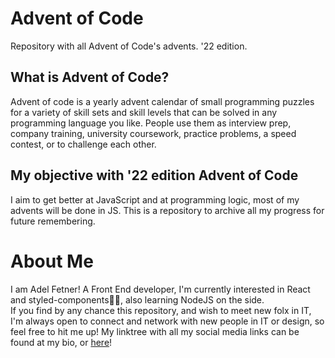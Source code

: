 # Advent of Code
Repository with all Advent of Code's advents. '22 edition.

## What is Advent of Code?

Advent of code is a yearly advent calendar of small programming puzzles for a variety of skill sets and skill levels that can be solved in any programming language you like. People use them as interview prep, company training, university coursework, practice problems, a speed contest, or to challenge each other.

## My objective with '22 edition Advent of Code

I aim to get better at JavaScript and at programming logic, most of my advents will be done in JS. This is a repository to archive all my progress for future remembering.

# About Me

I am Adel Fetner! A Front End developer, I'm currently interested in React and styled-components💅🏼, also learning NodeJS on the side.  
If you find by any chance this repository, and wish to meet new folx in IT, I'm always open to connect and network with new people in IT or design, so feel free to hit me up! My linktree with all my social media links can be found at my bio, or [here](https://linktr.ee/AdelFetner)!
